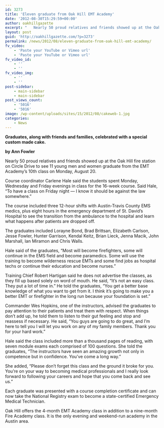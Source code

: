 ```yaml
---
id: 3273
title: 'Eleven graduate from Oak Hill EMT Academy'
date: '2012-08-30T15:29:59+00:00'
author: oakhillgazette
excerpt: "   Nearly 50 proud relatives and friends showed up at the Oak Hill fire station on Circle Drive to see 11 young men and women graduate from the EMT Academy’s 10th class on Monday, August 20.\n\n   Course coordinator Carlene Hale said the students spent Monday, Wednesday and Friday evenings in class for the 16-week course. Said Hale, “To have a class on Friday night — I know it should be against the law somewhere.”"
layout: post
guid: 'http://oakhillgazette.com/?p=3273'
permalink: /news/2012/08/eleven-graduate-from-oak-hill-emt-academy/
fv_video:
    - 'Paste your YouTube or Vimeo url'
    - 'Paste your YouTube or Vimeo url'
fv_video_id:
    - ''
    - ''
fv_video_img:
    - ''
    - ''
post-sidebar:
    - main-sidebar
    - main-sidebar
post_views_count:
    - '5016'
    - '5016'
image: /wp-content/uploads/sites/15/2012/08/cakeweb-1.jpg
categories:
    - News
---
```


**Graduates, along with friends and families, celebrated with a special custom made cake.**

**by Ann Fowler**

Nearly 50 proud relatives and friends showed up at the Oak Hill fire station on Circle Drive to see 11 young men and women graduate from the EMT Academy’s 10th class on Monday, August 20.

Course coordinator Carlene Hale said the students spent Monday, Wednesday and Friday evenings in class for the 16-week course. Said Hale, “To have a class on Friday night — I know it should be against the law somewhere.”

The course included three 12-hour shifts with Austin-Travis County EMS medics, plus eight hours in the emergency department of St. David’s Hospital to see the transition from the ambulance to the hospital and learn what happens after patients are dropped off.

The graduates included Lorayne Bond, Brad Brittsan, Elizabeth Carlson, Jesse Fowler, Hunter Garrison, Kendal Keitz, Brian Lieck, Jenna Macik, John Marshall, Ian Miramon and Chris Walls.

Hale said of the graduates, “Most will become firefighters, some will continue in the EMS field and become paramedics. Some will use the training to become wilderness rescue EMTs and some find jobs as hospital techs or continue their education and become nurses.”

Training Chief Robert Hartigan said he does not advertise the classes, as they fill up based solely on word of mouth. He said, “It’s not an easy class. They put a lot of time in.” He told the graduates, “You get a better base knowledge of what you want to get from it. I think it’s going to make you a better EMT or firefighter in the long run because your foundation is set.”

Commander Wes Hopkins, one of the instructors, advised the graduates to pay attention to their patients and treat them with respect. When things don’t add up, he told them to listen to their gut feeling and stop and reassess if necessary. He said, “You guys are going to do great, and I’m here to tell you I will let you work on any of my family members. Thank you for your hard work.”

Hale said the class included more than a thousand pages of reading, with seven module exams each comprised of 100 questions. She told the graduates, “The instructors have seen an amazing growth not only in competence but in confidence. You’ve come a long way.”

She added, “Please don’t forget this class and the ground it broke for you. You’re on your way to becoming medical professionals and I really look forward to following your careers and hope that you come back and see us.”

Each graduate was presented with a course completion certificate and can now take the National Registry exam to become a state-certified Emergency Medical Technician.

Oak Hill offers the 4-month EMT Academy class in addition to a nine-month Fire Academy class. It is the only evening and weekend-run academy in the Austin area.